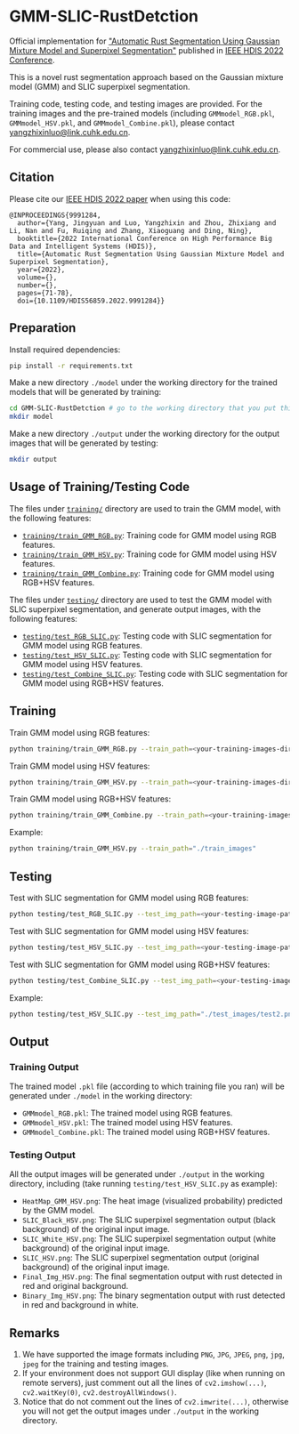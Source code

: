 # GMM-SLIC-RustDetction
Official implementation for ["Automatic Rust Segmentation Using Gaussian Mixture Model and Superpixel Segmentation"](https://ieeexplore.ieee.org/document/9991284) published in [IEEE HDIS 2022 Conference](https://ieeexplore.ieee.org/xpl/conhome/9991245/proceeding).

This is a novel rust segmentation approach based on the Gaussian mixture model (GMM) and SLIC superpixel segmentation.

Training code, testing code, and testing images are provided. For the training images and the pre-trained models (including `GMMmodel_RGB.pkl`, `GMMmodel_HSV.pkl`, and `GMMmodel_Combine.pkl`), please contact yangzhixinluo@link.cuhk.edu.cn.

For commercial use, please also contact yangzhixinluo@link.cuhk.edu.cn.

## Citation
Please cite our [IEEE HDIS 2022 paper](https://ieeexplore.ieee.org/document/9991284) when using this code:
```
@INPROCEEDINGS{9991284,
  author={Yang, Jingyuan and Luo, Yangzhixin and Zhou, Zhixiang and Li, Nan and Fu, Ruiqing and Zhang, Xiaoguang and Ding, Ning},
  booktitle={2022 International Conference on High Performance Big Data and Intelligent Systems (HDIS)}, 
  title={Automatic Rust Segmentation Using Gaussian Mixture Model and Superpixel Segmentation}, 
  year={2022},
  volume={},
  number={},
  pages={71-78},
  doi={10.1109/HDIS56859.2022.9991284}}
```

## Preparation
Install required dependencies:
```sh
pip install -r requirements.txt
```
Make a new directory `./model` under the working directory for the trained models that will be generated by training:
```sh
cd GMM-SLIC-RustDetction # go to the working directory that you put this project in
mkdir model
```
Make a new directory `./output` under the working directory for the output images that will be generated by testing:
```sh
mkdir output
```

## Usage of Training/Testing Code
The files under [`training/`](https://github.com/lyzx2001/GMM-SLIC-RustDetction/blob/master/training) directory are used to train the GMM model, with the following features:
* [`training/train_GMM_RGB.py`](https://github.com/lyzx2001/GMM-SLIC-RustDetction/blob/master/training/train_GMM_RGB.py): Training code for GMM model using RGB features.
* [`training/train_GMM_HSV.py`](https://github.com/lyzx2001/GMM-SLIC-RustDetction/blob/master/training/train_GMM_HSV.py): Training code for GMM model using HSV features.
* [`training/train_GMM_Combine.py`](https://github.com/lyzx2001/GMM-SLIC-RustDetction/blob/master/training/train_GMM_Combine.py): Training code for GMM model using RGB+HSV features.

The files under [`testing/`](https://github.com/lyzx2001/GMM-SLIC-RustDetction/blob/master/testing) directory are used to test the GMM model with SLIC superpixel segmentation, and generate output images, with the following features:
* [`testing/test_RGB_SLIC.py`](https://github.com/lyzx2001/GMM-SLIC-RustDetction/blob/master/testing/test_RGB_SLIC.py): Testing code with SLIC segmentation for GMM model using RGB features.
* [`testing/test_HSV_SLIC.py`](https://github.com/lyzx2001/GMM-SLIC-RustDetction/blob/master/testing/test_HSV_SLIC.py): Testing code with SLIC segmentation for GMM model using HSV features.
* [`testing/test_Combine_SLIC.py`](https://github.com/lyzx2001/GMM-SLIC-RustDetction/blob/master/testing/test_Combine_SLIC.py): Testing code with SLIC segmentation for GMM model using RGB+HSV features.

## Training
Train GMM model using RGB features:
```sh
python training/train_GMM_RGB.py --train_path=<your-training-images-directory-path>
```
Train GMM model using HSV features:
```sh
python training/train_GMM_HSV.py --train_path=<your-training-images-directory-path>
```
Train GMM model using RGB+HSV features:
```sh
python training/train_GMM_Combine.py --train_path=<your-training-images-directory-path>
```
Example:
```sh
python training/train_GMM_HSV.py --train_path="./train_images"
```

## Testing
Test with SLIC segmentation for GMM model using RGB features:
```sh
python testing/test_RGB_SLIC.py --test_img_path=<your-testing-image-path>
```
Test with SLIC segmentation for GMM model using HSV features:
```sh
python testing/test_HSV_SLIC.py --test_img_path=<your-testing-image-path>
```
Test with SLIC segmentation for GMM model using RGB+HSV features:
```sh
python testing/test_Combine_SLIC.py --test_img_path=<your-testing-image-path>
```
Example:
```sh
python testing/test_HSV_SLIC.py --test_img_path="./test_images/test2.png"
```

## Output
### Training Output
The trained model `.pkl` file (according to which training file you ran) will be generated under `./model` in the working directory:
* `GMMmodel_RGB.pkl`: The trained model using RGB features.
* `GMMmodel_HSV.pkl`: The trained model using HSV features.
* `GMMmodel_Combine.pkl`: The trained model using RGB+HSV features.

### Testing Output
All the output images will be generated under `./output` in the working directory, including (take running `testing/test_HSV_SLIC.py` as example):
* `HeatMap_GMM_HSV.png`: The heat image (visualized probability) predicted by the GMM model.
* `SLIC_Black_HSV.png`: The SLIC superpixel segmentation output (black background) of the original input image.
* `SLIC_White_HSV.png`: The SLIC superpixel segmentation output (white background) of the original input image.
* `SLIC_HSV.png`: The SLIC superpixel segmentation output (original background) of the original input image.
* `Final_Img_HSV.png`: The final segmentation output with rust detected in red and original background.
* `Binary_Img_HSV.png`: The binary segmentation output with rust detected in red and background in white.

## Remarks
1. We have supported the image formats including `PNG`, `JPG`, `JPEG`, `png`, `jpg`, `jpeg` for the training and testing images.
2. If your environment does not support GUI display (like when running on remote servers), just comment out all the lines of `cv2.imshow(...)`, `cv2.waitKey(0)`, `cv2.destroyAllWindows()`.
3. Notice that do not comment out the lines of `cv2.imwrite(...)`, otherwise you will not get the output images under `./output` in the working directory.
